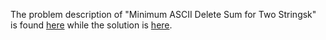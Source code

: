 The problem description of "Minimum ASCII Delete Sum for Two Stringsk" is found [here](https://leetcode.com/problems/minimum-ascii-delete-sum-for-two-strings/description/) while the solution is [here](https://github.com/aurimas13/Solutions-To-Problems/blob/main/LeetCode/Java%20Solutions/Minimum%20Cost%20to%20Cut%20a%20Stick/minimum.java). 